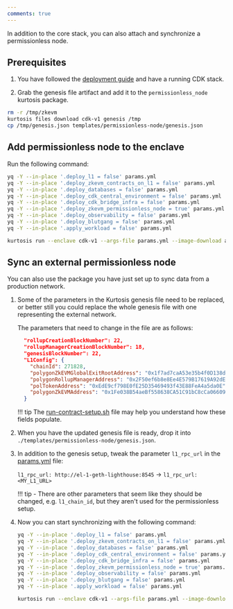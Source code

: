 ```yaml
---
comments: true
---
```


In addition to the core stack, you can also attach and synchronize a permissionless node.

## Prerequisites

1. You have followed the [deployment guide](deploy-stack.md) and have a running CDK stack.

2. Grab the genesis file artifact and add it to the `permissionless_node` kurtosis package.

```sh
rm -r /tmp/zkevm
kurtosis files download cdk-v1 genesis /tmp
cp /tmp/genesis.json templates/permissionless-node/genesis.json
```

## Add permissionless node to the enclave

Run the following command:

```bash
yq -Y --in-place '.deploy_l1 = false' params.yml
yq -Y --in-place '.deploy_zkevm_contracts_on_l1 = false' params.yml
yq -Y --in-place '.deploy_databases = false' params.yml
yq -Y --in-place '.deploy_cdk_central_environment = false' params.yml
yq -Y --in-place '.deploy_cdk_bridge_infra = false' params.yml
yq -Y --in-place '.deploy_zkevm_permissionless_node = true' params.yml
yq -Y --in-place '.deploy_observability = false' params.yml
yq -Y --in-place '.deploy_blutgang = false' params.yml
yq -Y --in-place '.apply_workload = false' params.yml

kurtosis run --enclave cdk-v1 --args-file params.yml --image-download always .
```

## Sync an external permissionless node

You can also use the package you have just set up to sync data from a production network.

1. Some of the parameters in the Kurtosis genesis file need to be replaced, or better still you could replace the whole genesis file with one representing the external network.

    The parameters that need to change in the file are as follows:

    ```json
      "rollupCreationBlockNumber": 22,
      "rollupManagerCreationBlockNumber": 18,
      "genesisBlockNumber": 22,
      "L1Config": {
        "chainId": 271828,
        "polygonZkEVMGlobalExitRootAddress": "0x1f7ad7caA53e35b4f0D138dC5CBF91aC108a2674",
        "polygonRollupManagerAddress": "0x2F50ef6b8e8Ee4E579B17619A92dE3E2ffbD8AD2",
        "polTokenAddress": "0xEdE9cf798E0fE25D35469493f43E88FeA4a5da0E",
        "polygonZkEVMAddress": "0x1Fe038B54aeBf558638CA51C91bC8cCa06609e91"
      }
    ```

    !!! tip
        The [run-contract-setup.sh](https://github.com/0xPolygon/kurtosis-cdk/blob/main/templates/run-contract-setup.sh) file may help you understand how these fields populate.

2. When you have the updated genesis file is ready, drop it into `./templates/permissionless-node/genesis.json`.

3. In addition to the genesis setup, tweak the parameter `l1_rpc_url` in the [params.yml](https://github.com/0xPolygon/kurtosis-cdk/blob/main/params.yml) file:

    `l1_rpc_url: http://el-1-geth-lighthouse:8545` -> `l1_rpc_url: <MY_L1_URL>`

    !!! tip
        - There are other parameters that seem like they should be changed, e.g. `l1_chain_id`, but they aren't used for the permissionless setup.

4. Now you can start synchronizing with the following command:

    ```bash
    yq -Y --in-place '.deploy_l1 = false' params.yml
    yq -Y --in-place '.deploy_zkevm_contracts_on_l1 = false' params.yml
    yq -Y --in-place '.deploy_databases = false' params.yml
    yq -Y --in-place '.deploy_cdk_central_environment = false' params.yml
    yq -Y --in-place '.deploy_cdk_bridge_infra = false' params.yml
    yq -Y --in-place '.deploy_zkevm_permissionless_node = true' params.yml
    yq -Y --in-place '.deploy_observability = false' params.yml
    yq -Y --in-place '.deploy_blutgang = false' params.yml
    yq -Y --in-place '.apply_workload = false' params.yml

    kurtosis run --enclave cdk-v1 --args-file params.yml --image-download always .
    ```

<br/>